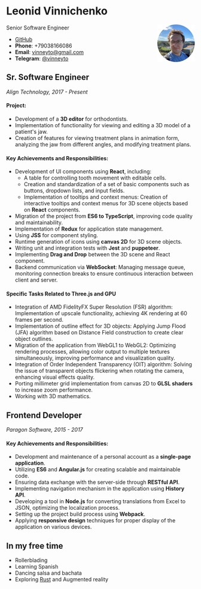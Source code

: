 # Leonid Vinnichenko

<img align="right" width="100" height="100" src="me.png">

Senior Software Engineer

- [GitHub](https://github.com/vinneyto)
- **Phone**: +79038166086
- **Email**: vinneyto@gmail.com
- **Telegram**: [@vinneyto](https://t.me/vinneyto)

## Sr. Software Engineer
*Align Technology, 2017 - Present*

#### Project:
- Development of a **3D editor** for orthodontists.
- Implementation of functionality for viewing and editing a 3D model of a patient's jaw.
- Creation of features for viewing treatment plans in animation form, analyzing the jaw from different angles, and modifying treatment plans.

#### Key Achievements and Responsibilities:
- Development of UI components using **React**, including:
  - A table for controlling tooth movement with editable cells.
  - Creation and standardization of a set of basic components such as buttons, dropdown lists, and input fields.
  - Implementation of tooltips and context menus: Creation of interactive tooltips and context menus for 3D scene objects based on **React** components.
- Migration of the project from **ES6 to TypeScript**, improving code quality and maintainability.
- Implementation of **Redux** for application state management.
- Using **JSS** for component styling.
- Runtime generation of icons using **canvas 2D** for 3D scene objects.
- Writing unit and integration tests with **Jest** and **puppeteer**.
- Implementing **Drag and Drop** between the 3D scene and React component.
- Backend communication via **WebSocket**: Managing message queue, monitoring connection breaks to ensure continuous interaction between client and server.

#### Specific Tasks Related to Three.js and GPU
- Integration of AMD FidelityFX Super Resolution (FSR) algorithm: Implementation of upscale functionality, achieving 4K rendering at 60 frames per second.
- Implementation of outline effect for 3D objects: Applying Jump Flood (JFA) algorithm based on Distance Field construction to create clear object outlines.
- Migration of the application from WebGL1 to WebGL2: Optimizing rendering processes, allowing color output to multiple textures simultaneously, improving performance and visualization quality.
- Integration of Order Independent Transparency (OIT) algorithm: Solving the issue of transparent objects flickering when rotating the camera, enhancing visual effects quality.
- Porting millimeter grid implementation from canvas 2D to **GLSL shaders** to increase zoom performance.
- Working with 3D mathematics.

## Frontend Developer
*Paragon Software, 2015 - 2017*

#### Key Achievements and Responsibilities:
- Development and maintenance of a personal account as a **single-page application**.
- Utilizing **ES6** and **Angular.js** for creating scalable and maintainable code.
- Ensuring data exchange with the server-side through **RESTful API**.
- Implementing navigation mechanism in the application using **History API**.
- Developing a tool in **Node.js** for converting translations from Excel to JSON, optimizing the localization process.
- Setting up the project build process using **Webpack**.
- Applying **responsive design** techniques for proper display of the application on various devices.

## In my free time

- Rollerblading
- Learning Spanish
- Dancing salsa and bachata
- Exploring [Rust](https://github.com/vinneyto/school/tree/main/ray_tracing) and Augmented reality
